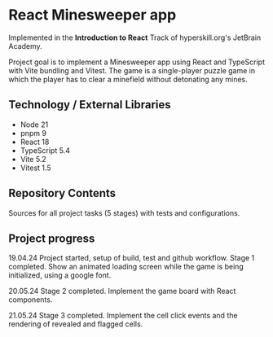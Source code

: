 # React Minesweeper app

Implemented in the <b>Introduction to React</b> Track of hyperskill.org's JetBrain Academy.<br>

Project goal is to implement a Minesweeper app using React and TypeScript with Vite bundling and Vitest. 
The game is a single-player puzzle game in which the player has to clear a minefield without detonating any mines.

## Technology / External Libraries

- Node 21
- pnpm 9
- React 18
- TypeScript 5.4
- Vite 5.2
- Vitest 1.5

## Repository Contents

Sources for all project tasks (5 stages) with tests and configurations.

## Project progress

[//]: # (Project was completed on 29.10.23)

19.04.24 Project started, setup of build, test and github workflow. Stage 1 completed. 
Show an animated loading screen while the game is being initialized, using a google font.

20.05.24 Stage 2 completed. Implement the game board with React components.

21.05.24 Stage 3 completed. Implement the cell click events and the rendering of revealed and flagged cells.
